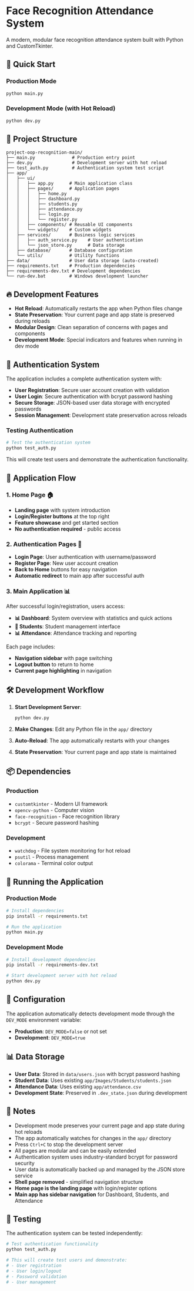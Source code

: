 # Face Recognition Attendance System

A modern, modular face recognition attendance system built with Python and CustomTkinter.

## 🚀 Quick Start

### Production Mode

```bash
python main.py
```

### Development Mode (with Hot Reload)

```bash
python dev.py
```

## 📁 Project Structure

```
project-oop-recognition-main/
├── main.py              # Production entry point
├── dev.py               # Development server with hot reload
├── test_auth.py         # Authentication system test script
├── app/
│   ├── ui/
│   │   ├── app.py      # Main application class
│   │   ├── pages/      # Application pages
│   │   │   ├── home.py
│   │   │   ├── dashboard.py
│   │   │   ├── students.py
│   │   │   ├── attendance.py
│   │   │   ├── login.py
│   │   │   └── register.py
│   │   ├── components/ # Reusable UI components
│   │   └── widgets/    # Custom widgets
│   ├── services/       # Business logic services
│   │   ├── auth_service.py    # User authentication
│   │   └── json_store.py      # Data storage
│   ├── database/       # Database configuration
│   └── utils/          # Utility functions
├── data/               # User data storage (auto-created)
├── requirements.txt    # Production dependencies
├── requirements-dev.txt # Development dependencies
└── run-dev.bat         # Windows development launcher
```

## 🔥 Development Features

- **Hot Reload**: Automatically restarts the app when Python files change
- **State Preservation**: Your current page and app state is preserved during reloads
- **Modular Design**: Clean separation of concerns with pages and components
- **Development Mode**: Special indicators and features when running in dev mode

## 🔐 Authentication System

The application includes a complete authentication system with:

- **User Registration**: Secure user account creation with validation
- **User Login**: Secure authentication with bcrypt password hashing
- **Secure Storage**: JSON-based user data storage with encrypted passwords
- **Session Management**: Development state preservation across reloads

### Testing Authentication

```bash
# Test the authentication system
python test_auth.py
```

This will create test users and demonstrate the authentication functionality.

## 📱 Application Flow

### 1. **Home Page** 🏠

- **Landing page** with system introduction
- **Login/Register buttons** at the top right
- **Feature showcase** and get started section
- **No authentication required** - public access

### 2. **Authentication Pages** 🔐

- **Login Page**: User authentication with username/password
- **Register Page**: New user account creation
- **Back to Home** buttons for easy navigation
- **Automatic redirect** to main app after successful auth

### 3. **Main Application** 📊

After successful login/registration, users access:

- **📊 Dashboard**: System overview with statistics and quick actions
- **👥 Students**: Student management interface
- **📊 Attendance**: Attendance tracking and reporting

Each page includes:

- **Navigation sidebar** with page switching
- **Logout button** to return to home
- **Current page highlighting** in navigation

## 🛠️ Development Workflow

1. **Start Development Server**:

   ```bash
   python dev.py
   ```

2. **Make Changes**: Edit any Python file in the `app/` directory

3. **Auto-Reload**: The app automatically restarts with your changes

4. **State Preservation**: Your current page and app state is maintained

## 📦 Dependencies

### Production

- `customtkinter` - Modern UI framework
- `opencv-python` - Computer vision
- `face-recognition` - Face recognition library
- `bcrypt` - Secure password hashing

### Development

- `watchdog` - File system monitoring for hot reload
- `psutil` - Process management
- `colorama` - Terminal color output

## 🚀 Running the Application

### Production Mode

```bash
# Install dependencies
pip install -r requirements.txt

# Run the application
python main.py
```

### Development Mode

```bash
# Install development dependencies
pip install -r requirements-dev.txt

# Start development server with hot reload
python dev.py
```

## 🔧 Configuration

The application automatically detects development mode through the `DEV_MODE` environment variable:

- **Production**: `DEV_MODE=false` or not set
- **Development**: `DEV_MODE=true`

## 📊 Data Storage

- **User Data**: Stored in `data/users.json` with bcrypt password hashing
- **Student Data**: Uses existing `app/Images/Students/students.json`
- **Attendance Data**: Uses existing `app/attendance.csv`
- **Development State**: Preserved in `.dev_state.json` during development

## 📝 Notes

- Development mode preserves your current page and app state during hot reloads
- The app automatically watches for changes in the `app/` directory
- Press `Ctrl+C` to stop the development server
- All pages are modular and can be easily extended
- Authentication system uses industry-standard bcrypt for password security
- User data is automatically backed up and managed by the JSON store service
- **Shell page removed** - simplified navigation structure
- **Home page is the landing page** with login/register options
- **Main app has sidebar navigation** for Dashboard, Students, and Attendance

## 🧪 Testing

The authentication system can be tested independently:

```bash
# Test authentication functionality
python test_auth.py

# This will create test users and demonstrate:
# - User registration
# - User login/logout
# - Password validation
# - User management
```
